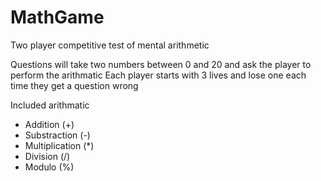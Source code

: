 # MathGame

Two player competitive test of mental arithmetic

Questions will take two numbers between 0 and 20 and ask the player to perform the arithmatic
Each player starts with 3 lives and lose one each time they get a question wrong

Included arithmatic

- Addition (+)
- Substraction (-)
- Multiplication (\*)
- Division (/)
- Modulo (%)
